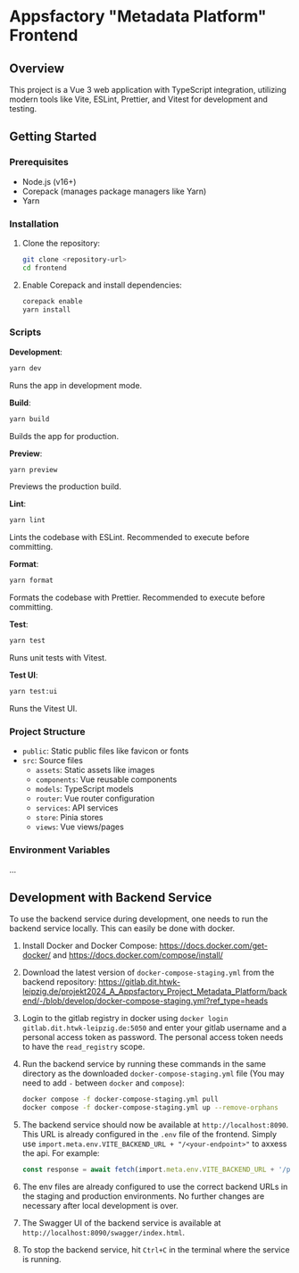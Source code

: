 # Appsfactory "Metadata Platform" Frontend

## Overview

This project is a Vue 3 web application with TypeScript integration, utilizing modern tools like Vite, ESLint, Prettier, and Vitest for development and testing.

## Getting Started

### Prerequisites

- Node.js (v16+)
- Corepack (manages package managers like Yarn)
- Yarn

### Installation

1. Clone the repository:

   ```sh
   git clone <repository-url>
   cd frontend
   ```

2. Enable Corepack and install dependencies:
   ```sh
   corepack enable
   yarn install
   ```

### Scripts

**Development**:

```sh
yarn dev
```

Runs the app in development mode.

**Build**:

```sh
yarn build
```

Builds the app for production.

**Preview**:

```sh
yarn preview
```

Previews the production build.

**Lint**:

```sh
yarn lint
```

Lints the codebase with ESLint. Recommended to execute before committing.

**Format**:

```sh
yarn format
```

Formats the codebase with Prettier. Recommended to execute before committing.

**Test**:

```sh
yarn test
```

Runs unit tests with Vitest.

**Test UI**:

```sh
yarn test:ui
```

Runs the Vitest UI.

### Project Structure

- `public`: Static public files like favicon or fonts
- `src`: Source files
  - `assets`: Static assets like images
  - `components`: Vue reusable components
  - `models`: TypeScript models
  - `router`: Vue router configuration
  - `services`: API services
  - `store`: Pinia stores
  - `views`: Vue views/pages

### Environment Variables

...

## Development with Backend Service

To use the backend service during development, one needs to run the backend service locally. This can easily be done with docker.

1. Install Docker and Docker Compose: https://docs.docker.com/get-docker/ and https://docs.docker.com/compose/install/
2. Download the latest version of `docker-compose-staging.yml` from the backend repository: https://gitlab.dit.htwk-leipzig.de/projekt2024_A_Appsfactory_Project_Metadata_Platform/backend/-/blob/develop/docker-compose-staging.yml?ref_type=heads
3. Login to the gitlab registry in docker using `docker login gitlab.dit.htwk-leipzig.de:5050` and enter your gitlab username and a personal access token as password. The personal access token needs to have the `read_registry` scope.
4. Run the backend service by running these commands in the same directory as the downloaded `docker-compose-staging.yml` file (You may need to add `-` between `docker` and `compose`):

   ```sh
   docker compose -f docker-compose-staging.yml pull
   docker compose -f docker-compose-staging.yml up --remove-orphans
   ```

5. The backend service should now be available at `http://localhost:8090`. This URL is already configured in the `.env` file of the frontend. Simply use `import.meta.env.VITE_BACKEND_URL + "/<your-endpoint>"` to axxess the api. For example:

   ```ts
   const response = await fetch(import.meta.env.VITE_BACKEND_URL + '/projects');
   ```

6. The env files are already configured to use the correct backend URLs in the staging and production environments. No further changes are necessary after local development is over.
7. The Swagger UI of the backend service is available at `http://localhost:8090/swagger/index.html`.
8. To stop the backend service, hit `Ctrl+C` in the terminal where the service is running.
